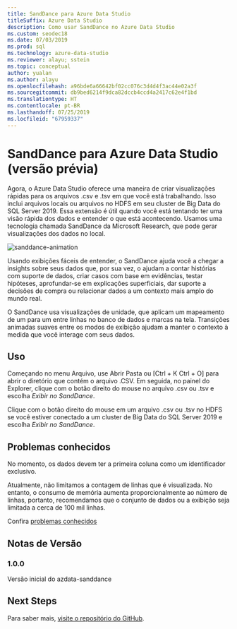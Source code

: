 ```yaml
---
title: SandDance para Azure Data Studio
titleSuffix: Azure Data Studio
description: Como usar SandDance no Azure Data Studio
ms.custom: seodec18
ms.date: 07/03/2019
ms.prod: sql
ms.technology: azure-data-studio
ms.reviewer: alayu; sstein
ms.topic: conceptual
author: yualan
ms.author: alayu
ms.openlocfilehash: a96bde6a66642bf02cc076c3d4d4f3ac44e02a3f
ms.sourcegitcommit: db9bed6214f9dca82dccb4ccd4a2417c62e4f1bd
ms.translationtype: HT
ms.contentlocale: pt-BR
ms.lasthandoff: 07/25/2019
ms.locfileid: "67959337"
---
```

# <a name="sanddance-for-azure-data-studio-preview"></a>SandDance para Azure Data Studio (versão prévia)
Agora, o Azure Data Studio oferece uma maneira de criar visualizações rápidas para os arquivos .csv e .tsv em que você está trabalhando. Isso inclui arquivos locais ou arquivos no HDFS em seu cluster de Big Data do SQL Server 2019. Essa extensão é útil quando você está tentando ter uma visão rápida dos dados e entender o que está acontecendo. Usamos uma tecnologia chamada SandDance da Microsoft Research, que pode gerar visualizações dos dados no local.

![sanddance-animation](https://user-images.githubusercontent.com/11507384/54236654-52d42800-44d1-11e9-859e-6c5d297a46d2.gif)

Usando exibições fáceis de entender, o SandDance ajuda você a chegar a insights sobre seus dados que, por sua vez, o ajudam a contar histórias com suporte de dados, criar casos com base em evidências, testar hipóteses, aprofundar-se em explicações superficiais, dar suporte a decisões de compra ou relacionar dados a um contexto mais amplo do mundo real.

O SandDance usa visualizações de unidade, que aplicam um mapeamento de um para um entre linhas no banco de dados e marcas na tela.
Transições animadas suaves entre os modos de exibição ajudam a manter o contexto à medida que você interage com seus dados.

## <a name="usage"></a>Uso

Começando no menu Arquivo, use Abrir Pasta ou [Ctrl + K Ctrl + O] para abrir o diretório que contém o arquivo .CSV.  Em seguida, no painel do Explorer, clique com o botão direito do mouse no arquivo .csv ou .tsv e escolha *Exibir no SandDance*.

Clique com o botão direito do mouse em um arquivo .csv ou .tsv no HDFS se você estiver conectado a um cluster de Big Data do SQL Server 2019 e escolha *Exibir no SandDance*.

## <a name="known-issues"></a>Problemas conhecidos

No momento, os dados devem ter a primeira coluna como um identificador exclusivo.

Atualmente, não limitamos a contagem de linhas que é visualizada. No entanto, o consumo de memória aumenta proporcionalmente ao número de linhas, portanto, recomendamos que o conjunto de dados ou a exibição seja limitada a cerca de 100 mil linhas.

Confira [problemas conhecidos](https://microsoft.github.io/SandDance/#known-issues)

## <a name="release-notes"></a>Notas de Versão

### <a name="100"></a>1.0.0

Versão inicial do azdata-sanddance

## <a name="next-steps"></a>Next Steps
Para saber mais, [visite o repositório do GitHub](https://github.com/Microsoft/SandDance).
